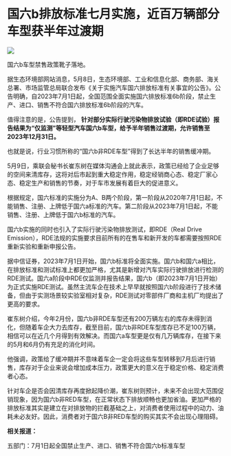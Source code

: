 # 国六b排放标准七月实施，近百万辆部分车型获半年过渡期

![](https://inews.gtimg.com/om_bt/On_OJITwUKk00I2x5R-fdG3EYUTj7kF4x3N60zdCFtfGMAA/1000)

国六b车型禁售政策靴子落地。

据生态环境部网站消息，5月8日，生态环境部、工业和信息化部、商务部、海关总署、市场监管总局联合发布《关于实施汽车国六排放标准有关事宜的公告》。公告明确，自2023年7月1日起，全国范围全面实施国六排放标准6b阶段，禁止生产、进口、销售不符合国六排放标准6b阶段的汽车。

值得注意的是，公告提到，
**针对部分实际行驶污染物排放试验（即RDE试验）报告结果为“仅监测”等轻型汽车国六b车型，给予半年销售过渡期，允许销售至2023年12月31日。**

也就是说，行业习惯所称的“国六b非RDE车型”得到了长达半年的销售缓冲期。

5月9日，乘联会秘书长崔东树在媒体沟通会上就此表示，政策已经给了企业足够的空间来清库存，这将对后市起到重大稳定作用，稳定经销商心态、稳定厂家心态、稳定生产和销售的节奏，对于车市发展有着巨大的促进意义。

根据规定，国六标准的实施分为A、B两个阶段，第一阶段从2020年7月1日起，不能销售、注册、上牌低于国六a标准的汽车。第二阶段从2023年7月1日起，不能销售、注册、上牌低于国六b标准的汽车。

国六b实施的同时也引入了实际行驶污染物排放测试，即RDE（Real Drive
Emission），RDE法规的实施要求目前所有的在售车和新开发的车都需要按照RDE重新实验和重新申报公告。

据中信证券，2023年7月1日开始，国六b标准将全面实施。国六b和国六a相比，在排放标准和测试标准上都更加严格，尤其是新增对汽车实际行驶排放进行检测的RDE测试。国六a阶段中RDE仅监测并报告结果，国六b（即2023年7月1日开始）为正式实施RDE测试。虽然主流车企在技术上早早就按照国六b阶段进行了技术储备，但由于实测场景较实验室相对复杂，RDE测试对零部件厂商和主机厂均提出了更高的要求。

崔东树介绍，今年2月份，国六b非RDE车型还有200万辆左右的库存未得到消化，但随着车企大力去库存，截至目前，国六b非RDE车型库存已不足100万辆，相信可以在近几个月得到有效解决。而国六a车型更是仅有几万辆库存，在接下来的5月和6月仍有充足的消化时间。

他强调，政策给了缓冲期并不意味着车企一定会将这些车型转移到7月后进行销售，库存对于企业来说会增加成本压力，政策更大的意义在于稳定价格、稳定消费者心态。

针对车企是否会因清库存再度掀起降价潮，崔东树则预计，未来不会出现大范围促销现象，因为国六b非RED车型，在正常状态下排放顺畅也更加省油。更加严格的排放标准其实是建立在对排放物的拦截基础之上，对消费者使用过程中的动力、油耗未必友好。因此，消费者对于国六B非RED车型的购买其实不会出现心理阻碍。

**相关报道：**

五部门：7月1日起全国禁止生产、进口、销售不符合国六b标准车型

